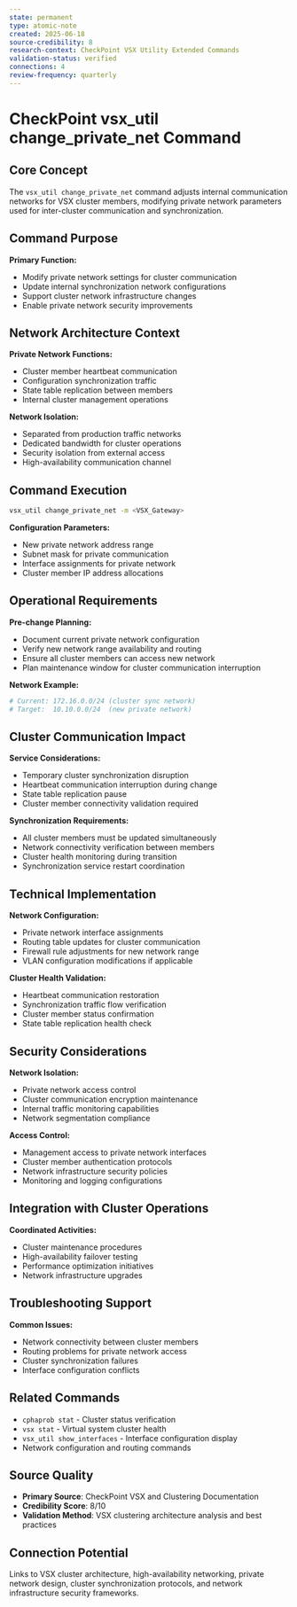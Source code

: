 ```yaml
---
state: permanent
type: atomic-note
created: 2025-06-18
source-credibility: 8
research-context: CheckPoint VSX Utility Extended Commands
validation-status: verified
connections: 4
review-frequency: quarterly
---
```


# CheckPoint vsx_util change_private_net Command

## Core Concept
The `vsx_util change_private_net` command adjusts internal communication networks for VSX cluster members, modifying private network parameters used for inter-cluster communication and synchronization.

## Command Purpose
**Primary Function:**
- Modify private network settings for cluster communication
- Update internal synchronization network configurations
- Support cluster network infrastructure changes
- Enable private network security improvements

## Network Architecture Context
**Private Network Functions:**
- Cluster member heartbeat communication
- Configuration synchronization traffic
- State table replication between members
- Internal cluster management operations

**Network Isolation:**
- Separated from production traffic networks
- Dedicated bandwidth for cluster operations
- Security isolation from external access
- High-availability communication channel

## Command Execution
```bash
vsx_util change_private_net -m <VSX_Gateway>
```

**Configuration Parameters:**
- New private network address range
- Subnet mask for private communication
- Interface assignments for private network
- Cluster member IP address allocations

## Operational Requirements
**Pre-change Planning:**
- Document current private network configuration
- Verify new network range availability and routing
- Ensure all cluster members can access new network
- Plan maintenance window for cluster communication interruption

**Network Example:**
```bash
# Current: 172.16.0.0/24 (cluster sync network)
# Target:  10.10.0.0/24  (new private network)
```

## Cluster Communication Impact
**Service Considerations:**
- Temporary cluster synchronization disruption
- Heartbeat communication interruption during change
- State table replication pause
- Cluster member connectivity validation required

**Synchronization Requirements:**
- All cluster members must be updated simultaneously
- Network connectivity verification between members
- Cluster health monitoring during transition
- Synchronization service restart coordination

## Technical Implementation
**Network Configuration:**
- Private network interface assignments
- Routing table updates for cluster communication
- Firewall rule adjustments for new network range
- VLAN configuration modifications if applicable

**Cluster Health Validation:**
- Heartbeat communication restoration
- Synchronization traffic flow verification
- Cluster member status confirmation
- State table replication health check

## Security Considerations
**Network Isolation:**
- Private network access control
- Cluster communication encryption maintenance
- Internal traffic monitoring capabilities
- Network segmentation compliance

**Access Control:**
- Management access to private network interfaces
- Cluster member authentication protocols
- Network infrastructure security policies
- Monitoring and logging configurations

## Integration with Cluster Operations
**Coordinated Activities:**
- Cluster maintenance procedures
- High-availability failover testing
- Performance optimization initiatives
- Network infrastructure upgrades

## Troubleshooting Support
**Common Issues:**
- Network connectivity between cluster members
- Routing problems for private network access
- Cluster synchronization failures
- Interface configuration conflicts

## Related Commands
- `cphaprob stat` - Cluster status verification
- `vsx stat` - Virtual system cluster health
- `vsx_util show_interfaces` - Interface configuration display
- Network configuration and routing commands

## Source Quality
- **Primary Source**: CheckPoint VSX and Clustering Documentation
- **Credibility Score**: 8/10
- **Validation Method**: VSX clustering architecture analysis and best practices

## Connection Potential
Links to VSX cluster architecture, high-availability networking, private network design, cluster synchronization protocols, and network infrastructure security frameworks.
